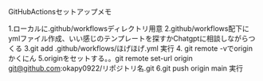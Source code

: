 GitHubActionsセットアップメモ

1.ローカルに.github/workflowsディレクトリ用意
2.github/workflows配下にymlファイル作成、いい感じのテンプレートを探すかChatgptに相談しながらつくる
3.git add .github/workflows/ほげほげ.yml 実行
4. git remote -vでoriginかくにん
5.originをセットする。。git remote set-url origin git@github.com:okapy0922/リポジトリ名.git
6.git push origin main 実行
